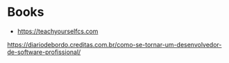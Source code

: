 # Books

* https://teachyourselfcs.com

https://diariodebordo.creditas.com.br/como-se-tornar-um-desenvolvedor-de-software-profissional/
